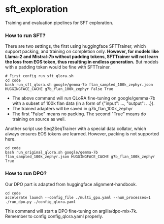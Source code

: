 # sft_exploration
Training and evaluation pipelines for SFT exploration.

### How to run SFT?
There are two settings, the first using huggingface SFTTrainer, which support packing, and training on completion only. 
**However, for models like Llama-2 and Mistral-7b without padding tokens, SFTTrainer will not learn the loss from EOS token, thus resulting in endless generation.**
But models with a padding token would be fine with SFTTrainer. 
```shell
# First config run_sft_qlora.sh
cd code
bash run_sft_qlora.sh google/gemma-7b flan_sampled_100k_zephyr.json HUGGINGFACE_CACHE g7b_flan_100k_zephyr False True
```
- The above command will run QLoRA fine-tuning on google/gemma-7b with a subset of 100k flan data (in a form of {"input": ..., "output": ...}).
- The trained adapters will be saved in g7b_flan_100k_zephyr
- The first "False" means no packing. The second "True" means do training on source as well.

Another script use Seq2SeqTrainer with a special data collator, which always ensures EOS tokens are learned. However, packing is not supported here.
```shell
cd code
bash run_original_qlora.sh google/gemma-7b flan_sampled_100k_zephyr.json HUGGINGFACE_CACHE g7b_flan_100k_zephyr True
```

### How to run DPO?
Our DPO part is adapted from huggingface alignment-handbook.
```shell
cd code
accelerate launch --config_file ./multi_gpu.yaml --num_processes=1 ./run_dpo.py ./config_qlora.yaml
```
This command will start a DPO fine-tuning on argilla/dpo-mix-7k. Remember to config config_qlora.yaml properly.
